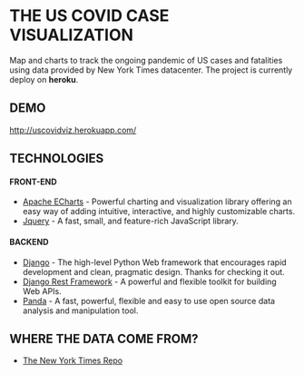 # THE US COVID CASE VISUALIZATION
Map and charts to track the ongoing pandemic of US cases and fatalities using data provided by New York Times datacenter.
The project is currently deploy on **heroku**.
## DEMO
http://uscovidviz.herokuapp.com/
## TECHNOLOGIES
#### FRONT-END
- [Apache ECharts](https://github.com/apache/incubator-echarts) - Powerful charting and visualization library offering an easy way of adding intuitive, interactive, and highly customizable charts.
- [Jquery](https://jquery.com/) - A fast, small, and feature-rich JavaScript library.
#### BACKEND
- [Django](https://github.com/django/django) - The high-level Python Web framework that encourages rapid development and clean, pragmatic design. Thanks for checking it out.
- [Django Rest Framework](https://github.com/encode/django-rest-framework) - A powerful and flexible toolkit for building Web APIs.
- [Panda](https://pandas.pydata.org/) - A fast, powerful, flexible and easy to use open source data analysis and manipulation tool.
## WHERE THE DATA COME FROM?
- [The New York Times Repo](https://github.com/nytimes/covid-19-data)
